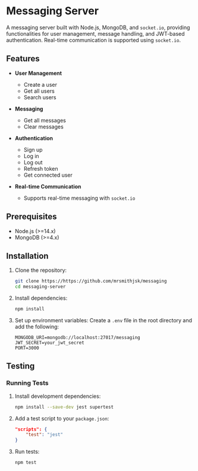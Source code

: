 # Messaging Server

A messaging server built with Node.js, MongoDB, and `socket.io`, providing functionalities for user management, message handling, and JWT-based authentication. Real-time communication is supported using `socket.io`.

## Features

- **User Management**
  - Create a user
  - Get all users
  - Search users

- **Messaging**
  - Get all messages
  - Clear messages

- **Authentication**
  - Sign up
  - Log in
  - Log out
  - Refresh token
  - Get connected user

- **Real-time Communication**
  - Supports real-time messaging with `socket.io`

## Prerequisites

- Node.js (>=14.x)
- MongoDB (>=4.x)

## Installation

1. Clone the repository:
    ```sh
    git clone https://https://github.com/mrsmithjsk/messaging
    cd messaging-server
    ```

2. Install dependencies:
    ```sh
    npm install
    ```

3. Set up environment variables:
    Create a `.env` file in the root directory and add the following:
    ```
    MONGODB_URI=mongodb://localhost:27017/messaging
    JWT_SECRET=your_jwt_secret
    PORT=3000
    ```


## Testing

### Running Tests

1. Install development dependencies:
    ```sh
    npm install --save-dev jest supertest
    ```

2. Add a test script to your `package.json`:
    ```json
    "scripts": {
        "test": "jest"
    }
    ```
3. Run tests:
    ```sh
    npm test
    ```